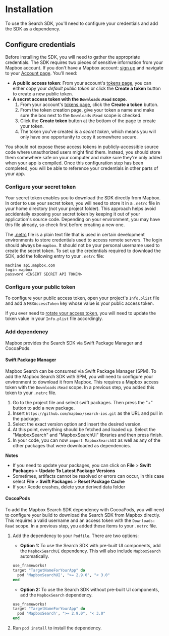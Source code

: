 # Installation
To use the Search SDK, you'll need to configure your credentials and add the SDK as a dependency.

## Configure credentials
Before installing the SDK, you will need to gather the appropriate credentials. The SDK requires two pieces of sensitive information from your Mapbox account. If you don't have a Mapbox account: [sign up](https://account.mapbox.com/auth/signup/) and navigate to your [Account page](https://account.mapbox.com/). You'll need:

- **A public access token**: From your account's [tokens page](https://account.mapbox.com/access-tokens/), you can either copy your _default public token_ or click the **Create a token** button to create a new public token.
- **A secret access token with the `Downloads:Read` scope**.
    1. From your account's [tokens page](https://account.mapbox.com/access-tokens/), click the **Create a token** button.
    2. From the token creation page, give your token a name and make sure the box next to the `Downloads:Read` scope is checked.
    3. Click the **Create token** button at the bottom of the page to create your token.
    4. The token you've created is a _secret token_, which means you will only have one opportunity to copy it somewhere secure.

You should not expose these access tokens in publicly-accessible source code where unauthorized users might find them. Instead, you should store them somewhere safe on your computer and make sure they're only added when your app is compiled. Once this configuration step has been completed, you will be able to reference your credentials in other parts of your app.

### Configure your secret token

Your secret token enables you to download the SDK directly from Mapbox. In order to use your secret token, you will need to store it in a `.netrc` file in your home directory (not your project folder). This approach helps avoid accidentally exposing your secret token by keeping it out of your application's source code. Depending on your environment, you may have this file already, so check first before creating a new one.

The [.netrc](https://www.gnu.org/software/inetutils/manual/html_node/The-_002enetrc-file.html) file is a plain text file that is used in certain development environments to store credentials used to access remote servers. The login should always be `mapbox`. It should not be your personal username used to create the secret token. To set up the credentials required to download the SDK, add the following entry to your `.netrc` file:

```
machine api.mapbox.com
login mapbox
password <INSERT SECRET API TOKEN>
```

### Configure your public token

To configure your public access token, open your project's `Info.plist` file and add a `MBXAccessToken` key whose value is your public access token.

If you ever need to [rotate your access token](https://docs.mapbox.com/help/how-mapbox-works/access-tokens/), you will need to update the token value in your `Info.plist` file accordingly.

### Add dependency

Mapbox provides the Search SDK via Swift Package Manager and CocoaPods.

#### Swift Package Manager
Mapbox Search can be consumed via Swift Package Manager (SPM). To add the Mapbox Search SDK with SPM, you will need to configure your environment to download it from Mapbox. This requires a Mapbox access token with the `Downloads:Read` scope. In a previous step, you added this token to your `.netrc` file.

1. Go to the project file and select swift packages. Then press the "+" button to add a new package.
2. Insert `https://github.com/mapbox/search-ios.git` as the URL and pull in the package.
3. Select the exact version option and insert the desired version.
4. At this point, everything should be fetched and loaded up. Select the "MapboxSearch" and "MapboxSearchUI" libraries and then press finish.
5. In your code, you can now `import MapboxSearchUI` as well as any of the other packages that were downloaded as dependencies. 

**Notes**
- If you need to update your packages, you can click on **File** > **Swift Packages** > **Update To Latest Package Versions**
- Sometimes, artifacts cannot be resolved or errors can occur, in this case select **File** > **Swift Packages** > **Reset Package Cache**
- If your Xcode crashes, delete your derived data folder


#### CocoaPods
To add the Mapbox Search SDK dependency with CocoaPods, you will need to configure your build to download the Search SDK from Mapbox directly. This requires a valid username and an access token with the `Downloads: Read` scope. In a previous step, you added these items to your `.netrc` file.

1. Add the dependency to your `Podfile`. There are two options:
    - **Option 1:** To use the Search SDK with pre-built UI components, add the `MapboxSearchUI` dependency. This will also include `MapboxSearch` automatically.

    ```ruby
    use_frameworks!
    target "TargetNameForYourApp" do
      pod 'MapboxSearchUI', ">= 2.9.0", "< 3.0"
    end
    ```

    - **Option 2:** To use the Search SDK without pre-built UI components, add the `MapboxSearch` dependency.

    ```ruby
    use_frameworks!
    target "TargetNameForYourApp" do
      pod 'MapboxSearch', ">= 2.9.0", "< 3.0"
    end
    ```

2. Run `pod install` to install the dependency.

